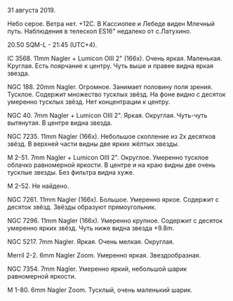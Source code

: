 31 августа 2019.

Небо серое. Ветра нет. +12С. В Кассиопее и Лебеде виден Млечный путь. Наблюдения в телескоп ES16" недалеко от с.Латухино.

20.50 SQM-L - 21:45 (UTC+4).

IC 3568. 11mm Nagler + Lumicon OIII 2" (166x). Очень яркая. Маленькая. Круглая. Есть поярчание к центру. Чуть выше и правее видна яркая звезда.

NGC 188. 20mm Nagler. Огромное. Занимает половину поля зрения. Тусклое. Содержит множество тусклых звёзд. На фоне видно с десяток умеренно тусклых звёзд. Нет концентрации к центру.

NGC 40. 7mm Nagler + Lumicon OIII 2". Яркая. Округлая. Чуть-чуть вытянутая. В центре видна звезда.

NGC 7235. 11mm Nagler (166x). Небольшое скопление из 2х десятков звёзд. В верхней части видны две ярких жёлтых звезды.

M 2-51. 7mm Nagler + Lumicon OIII 2". Округлое. Умеренно тусклое облачко равномерной яркости. В центре и на краю видны две очень тусклые звезды. Без фильтра видна хуже.

M 2-52. Не найдено.

NGC 7261. 11mm Nagler (166x). Большое. Умеренно яркое. Содержит с десяток звёзд. Звёзды образуют прямоугольник.

NGC 7296. 11mm Nagler (166x). Умеренно крупное. Содержит с десяток умеренно ярких звёзд. Чуть ниже видна звезда +9.8m.

NGC 5217. 7mm Nagler. Яркая. Очень мелкая. Округлая.

Merril 2-2. 6mm Nagler Zoom. Умеренно яркая. Звездообразная.

NGC 7354. 7mm Nagler. Умеренно яркий, небольшой шарик равномерной яркости.

M 1-80. 6mm Nagler Zoom. Тусклый, очень маленький шарик.

